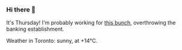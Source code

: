 ### Hi there :wave:

It's Thursday! I'm probably working for [this bunch](https://github.com/kohofinancial), overthrowing the banking establishment.

Weather in Toronto: sunny, at +14°C.
